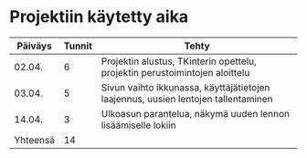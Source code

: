 # Projektiin käytetty aika

| Päiväys  | Tunnit | Tehty                                                                             |
| -------- | ------ | --------------------------------------------------------------------------------- |
| 02.04.   | 6      | Projektin alustus, TKinterin opettelu, projektin perustoimintojen aloittelu       |
| 03.04.   | 5      | Sivun vaihto ikkunassa, käyttäjätietojen laajennus, uusien lentojen tallentaminen |
| 14.04.   | 3      | Ulkoasun parantelua, näkymä uuden lennon lisäämiselle lokiin                      |
| Yhteensä | 14     |
